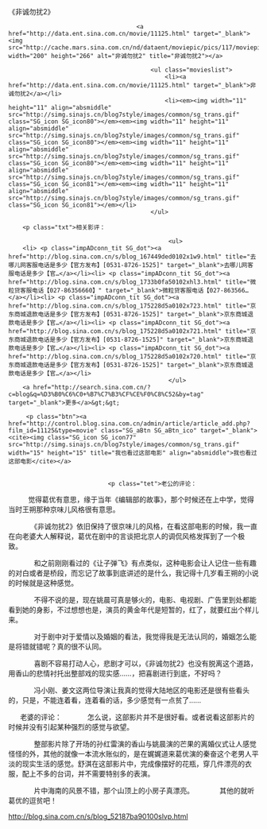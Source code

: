 《非诚勿扰2》

											
										<a href="http://data.ent.sina.com.cn/movie/11125.html" target="_blank"><img src="http://cache.mars.sina.com.cn/nd/dataent/moviepic/pics/117/moviepic_1754f768bd001d578fd5d1cc7714ebbf.jpg" width="200" height="266" alt="非诚勿扰2" title="非诚勿扰2"></a>
										
											<ul class="movieslist">
												<li><a href="http://data.ent.sina.com.cn/movie/11125.html" target="_blank">非诚勿扰2</a></li>
												<li><em><img width="11" height="11" align="absmiddle" src="http://simg.sinajs.cn/blog7style/images/common/sg_trans.gif" class="SG_icon SG_icon80"></em><em><img width="11" height="11" align="absmiddle" src="http://simg.sinajs.cn/blog7style/images/common/sg_trans.gif" class="SG_icon SG_icon80"></em><em><img width="11" height="11" align="absmiddle" src="http://simg.sinajs.cn/blog7style/images/common/sg_trans.gif" class="SG_icon SG_icon80"></em><em><img width="11" height="11" align="absmiddle" src="http://simg.sinajs.cn/blog7style/images/common/sg_trans.gif" class="SG_icon SG_icon81"></em><em><img width="11" height="11" align="absmiddle" src="http://simg.sinajs.cn/blog7style/images/common/sg_trans.gif" class="SG_icon SG_icon81"></em></li>
											</ul>
											
		<p class="txt">相关影评： 
											
												 <ul>
		<li> <p class="impADconn_tit SG_dot"><a href="http://blog.sina.com.cn/s/blog_167449ded0102x1w9.html" title="去哪儿网客服电话是多少【官方发布】[0531-8726-1525]" target="_blank">去哪儿网客服电话是多少【官…</a></li><li> <p class="impADconn_tit SG_dot"><a href="http://blog.sina.com.cn/s/blog_1733b0fa50102xhl3.html" title="微粒贷客服电话【027-86356660】" target="_blank">微粒贷客服电话【027-863566…</a></li><li> <p class="impADconn_tit SG_dot"><a href="http://blog.sina.com.cn/s/blog_175228d5a0102x723.html" title="京东商城退款电话是多少【官方发布】[0531-8726-1525]" target="_blank">京东商城退款电话是多少【官…</a></li><li> <p class="impADconn_tit SG_dot"><a href="http://blog.sina.com.cn/s/blog_175228d5a0102x721.html" title="京东商城退款电话是多少【官方发布】[0531-8726-1525]" target="_blank">京东商城退款电话是多少【官…</a></li><li> <p class="impADconn_tit SG_dot"><a href="http://blog.sina.com.cn/s/blog_175228d5a0102x720.html" title="京东商城退款电话是多少【官方发布】[0531-8726-1525]" target="_blank">京东商城退款电话是多少【官…</a></li>
												 </ul>
		<a href="http://search.sina.com.cn/?c=blog&q=%D3%B0%C6%C0+%B7%C7%B3%CF%CE%F0%C8%C52&by=tag" target="_blank">更多</a>&gt;&gt;
											 
		 <p class="btn"><a href="http://control.blog.sina.com.cn/admin/article/article_add.php?film_id=11125&type=movie" class="SG_aBtn SG_aBtn_ico" target="_blank"><cite><img class="SG_icon SG_icon77" src="http://simg.sinajs.cn/blog7style/images/common/sg_trans.gif" width="15" height="15" title="我也看过这部电影" align="absmiddle">我也看过这部电影</cite></a>
										
									
                            	<p class="tet">老公的评论：  
  
　　觉得葛优有意思，缘于当年《编辑部的故事》，那个时候还在上中学，觉得当时王朔那种京味儿风格很有意思。  

  
  
　　《非诚勿扰2》依旧保持了很京味儿的风格，在看这部电影的时候，我一直在向老婆大人解释说，葛优在剧中的言谈把北京人的调侃风格发挥到了一个极致。  

  
  
　　和之前刚刚看过的《让子弹飞》有点类似，这种电影会让人记住一些有趣的对白或者是桥段，而忘记了故事到底讲述的是什么，我记得十几岁看王朔的小说的时候就是这种感觉。  

  
  
　　不得不说的是，现在姚晨可真是够火的，电影、电视剧、广告里到处都能看到她的身影，不过想想也是，演员的黄金年代是短暂的，红了，就要红出个样儿来。  

  
  
　　对于剧中对于爱情以及婚姻的看法，我觉得我是无法认同的，婚姻怎么能是将错就错呢？真的很不认同。  

  
  
　　喜剧不容易打动人心，悲剧才可以，《非诚勿扰2》也没有脱离这个道路，用香山的悲情衬托出整部戏的现实感……，把喜剧进行到底，不好吗？  

  
  
　　冯小刚、姜文这两位导演让我真的觉得大陆地区的电影还是很有些看头的，只是，不能连着看，连着看的话，多少感觉有一点贫了……  

  
  
老婆的评论：  
  
　　怎么说，这部影片并不是很好看。或者说看这部影片的时候并没有引起某种强烈的感觉与欲望。  

  
  
　　整部影片除了开场的孙红雷演的香山与姚晨演的芒果的离婚仪式让人感觉怪怪的外，其他的就像一本流水账似的，是在娓娓道来葛优演的秦奋这个老男人平淡的现实生活的感觉。舒淇在这部影片中，完成像摆好的花瓶，穿几件漂亮的衣服，配上不多的台词，并不需要特别多的表演。  

  
  
　　片中海南的风景不错，那个山顶上的小房子真漂亮。  
  
　　其他的就听葛优的逗贫吧！
                                								
		
http://blog.sina.com.cn/s/blog_52187ba90100slvp.html
